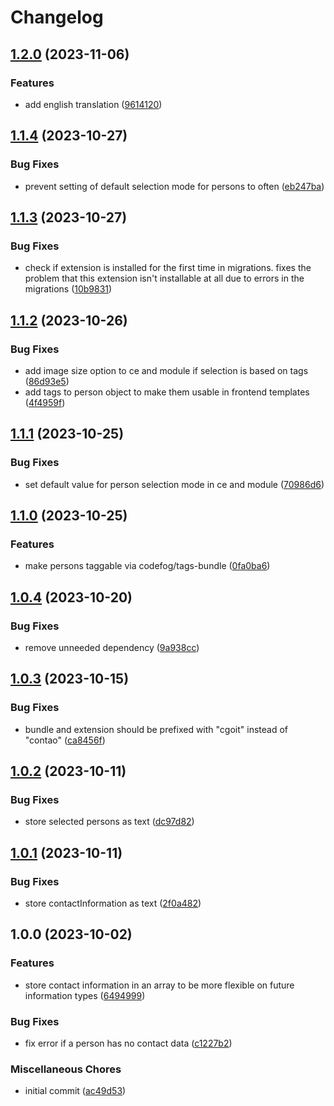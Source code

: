 # Changelog

## [1.2.0](https://github.com/cgoIT/contao-persons-bundle/compare/v1.1.4...v1.2.0) (2023-11-06)


### Features

* add english translation ([9614120](https://github.com/cgoIT/contao-persons-bundle/commit/9614120ca8f041002b81991c267578f3a8822d1c))

## [1.1.4](https://github.com/cgoIT/contao-persons-bundle/compare/v1.1.3...v1.1.4) (2023-10-27)


### Bug Fixes

* prevent setting of default selection mode for persons to often ([eb247ba](https://github.com/cgoIT/contao-persons-bundle/commit/eb247baafadb8aa09ba6a3a1c4b527f4c92ff9c5))

## [1.1.3](https://github.com/cgoIT/contao-persons-bundle/compare/v1.1.2...v1.1.3) (2023-10-27)


### Bug Fixes

* check if extension is installed for the first time in migrations. fixes the problem that this extension isn't installable at all due to errors in the migrations ([10b9831](https://github.com/cgoIT/contao-persons-bundle/commit/10b9831b6f31309aa6b80be062826cc4c71350f9))

## [1.1.2](https://github.com/cgoIT/contao-persons-bundle/compare/v1.1.1...v1.1.2) (2023-10-26)


### Bug Fixes

* add image size option to ce and module if selection is based on tags ([86d93e5](https://github.com/cgoIT/contao-persons-bundle/commit/86d93e5c1d63d0e1139cc1f951b8d2686e4050cc))
* add tags to person object to make them usable in frontend templates ([4f4959f](https://github.com/cgoIT/contao-persons-bundle/commit/4f4959f366391ffe139270027db5e5ca74d1a75e))

## [1.1.1](https://github.com/cgoIT/contao-persons-bundle/compare/v1.1.0...v1.1.1) (2023-10-25)


### Bug Fixes

* set default value for person selection mode in ce and module ([70986d6](https://github.com/cgoIT/contao-persons-bundle/commit/70986d6ed6400ae02fde38231f4dfd333e611c05))

## [1.1.0](https://github.com/cgoIT/contao-persons-bundle/compare/v1.0.4...v1.1.0) (2023-10-25)


### Features

* make persons taggable via codefog/tags-bundle ([0fa0ba6](https://github.com/cgoIT/contao-persons-bundle/commit/0fa0ba6d58a8473370db88bd529bd341110e51d6))

## [1.0.4](https://github.com/cgoIT/contao-persons-bundle/compare/v1.0.3...v1.0.4) (2023-10-20)


### Bug Fixes

* remove unneeded dependency ([9a938cc](https://github.com/cgoIT/contao-persons-bundle/commit/9a938ccca0b99be8965327bcd0aed24771fbe0a8))

## [1.0.3](https://github.com/cgoIT/contao-persons-bundle/compare/v1.0.2...v1.0.3) (2023-10-15)


### Bug Fixes

* bundle and extension should be prefixed with "cgoit" instead of "contao" ([ca8456f](https://github.com/cgoIT/contao-persons-bundle/commit/ca8456f08a25984ad3073910292ce8a32c8495fc))

## [1.0.2](https://github.com/cgoIT/contao-persons-bundle/compare/v1.0.1...v1.0.2) (2023-10-11)


### Bug Fixes

* store selected persons as text ([dc97d82](https://github.com/cgoIT/contao-persons-bundle/commit/dc97d82bdd6decaf155a0f31bc702cf5426963b4))

## [1.0.1](https://github.com/cgoIT/contao-persons-bundle/compare/v1.0.0...v1.0.1) (2023-10-11)


### Bug Fixes

* store contactInformation as text ([2f0a482](https://github.com/cgoIT/contao-persons-bundle/commit/2f0a482158dc8b2082c594c458f79d408aa82c0b))

## 1.0.0 (2023-10-02)


### Features

* store contact information in an array to be more flexible on future information types ([6494999](https://github.com/cgoIT/contao-persons-bundle/commit/6494999c5d8a2cdf0e6ea35745bf7279870bab45))


### Bug Fixes

* fix error if a person has no contact data ([c1227b2](https://github.com/cgoIT/contao-persons-bundle/commit/c1227b23a02eb72163c8876105eed3117ab7c241))


### Miscellaneous Chores

* initial commit ([ac49d53](https://github.com/cgoIT/contao-persons-bundle/commit/ac49d53a55762711f411d379b9909b7ebfddc5df))
